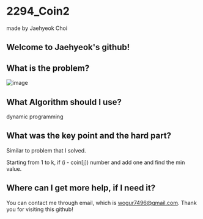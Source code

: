 # 2294_Coin2

made by Jaehyeok Choi

## Welcome to Jaehyeok's github!

## What is the problem?

![image](https://github.com/Choi-JaeHyeok-21500749/2294_Coin2/blob/main/2294_pro.PNG)

## What Algorithm should I use?

dynamic programming

## What was the key point and the hard part?

Similar to problem that I solved.

Starting from 1 to k, if (i - coin[j]) number and add one and find the min value.

## Where can I get more help, if I need it?

You can contact me through email, which is wogur7496@gmail.com.
Thank you for visiting this github!
